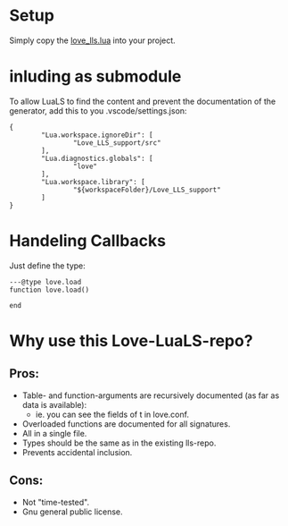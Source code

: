 # Setup
Simply copy the [love_lls.lua](love_lls.lua) into your project.

# inluding as submodule
To allow LuaLS to find the content and prevent the documentation of the generator, add this to you .vscode/settings.json:
```
{
        "Lua.workspace.ignoreDir": [
                "Love_LLS_support/src"
        ],
        "Lua.diagnostics.globals": [
                "love"
        ],
        "Lua.workspace.library": [
                "${workspaceFolder}/Love_LLS_support"
        ]
}
```

# Handeling Callbacks
Just define the type:
```
---@type love.load
function love.load()

end
```

# Why use this Love-LuaLS-repo?

## Pros:
- Table- and function-arguments are recursively documented (as far as data is available):
    - ie. you can see the fields of t in love.conf.
- Overloaded functions are documented for all signatures.
- All in a single file.
- Types should be the same as in the existing lls-repo.
- Prevents accidental inclusion.

## Cons:
- Not "time-tested".
- Gnu general public license. 
